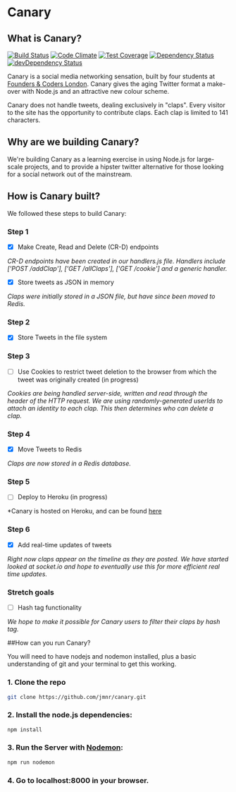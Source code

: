 
# Canary

## What is Canary?

[![Build Status](https://travis-ci.org/jmnr/canary.png?branch=master)](https://travis-ci.org/jmnr/canary)
[![Code Climate](https://codeclimate.com/repos/556de8356956802d2500a1d3/badges/7f0d8ea976928c1f8e0b/gpa.svg)](https://codeclimate.com/github/jmnr/canary)
[![Test Coverage](https://codeclimate.com/repos/556de8356956802d2500a1d3/badges/7f0d8ea976928c1f8e0b/coverage.svg)](https://codeclimate.com/github/jmnr/canary/coverage)
[![Dependency Status](https://david-dm.org/jmnr/canary.svg)](https://david-dm.org/jmnr/canary)
[![devDependency Status](https://david-dm.org/jmnr/canary/dev-status.svg)](https://david-dm.org/jmnr/canary#info=devDependencies)

Canary is a social media networking sensation, built by four students at [Founders & Coders London](http://foundersandcoders.org/). Canary gives the aging Twitter format a make-over with Node.js and an attractive new colour scheme.

Canary does not handle tweets, dealing exclusively in "claps". Every visitor to the site has the opportunity to contribute claps. Each clap is limited to 141 characters.

## Why are we building Canary?

We're building Canary as a learning exercise in using Node.js for large-scale projects, and to provide a hipster twitter alternative for those looking for a social network out of the mainstream.

## How is Canary built?

We followed these steps to build Canary:

### Step 1

- [x] Make Create, Read and Delete (CR-D) endpoints

*CR-D endpoints have been created in our handlers.js file. Handlers include ['POST /addClap'], ['GET /allClaps'], ['GET /cookie'] and a generic handler.*

- [x] Store tweets as JSON in memory

*Claps were initially stored in a JSON file, but have since been moved to Redis.*

### Step 2

- [x] Store Tweets in the file system

### Step 3

- [ ] Use Cookies to restrict tweet deletion to the browser from which the tweet was originally created (in progress)

*Cookies are being handled server-side, written and read through the header of the HTTP request. We are using randomly-generated userIds to attach an identity to each clap. This then determines who can delete a clap.*

### Step 4

- [x] Move Tweets to Redis

*Claps are now stored in a Redis database.*

### Step 5

- [ ] Deploy to Heroku (in progress)

*Canary is hosted on Heroku, and can be found [here](http://canaryapp.herokuapp.com)

### Step 6

- [x] Add real-time updates of tweets

*Right now claps appear on the timeline as they are posted. We have started looked at socket.io and hope to eventually use this for more efficient real time updates.*

### Stretch goals

- [ ] Hash tag functionality

*We hope to make it possible for Canary users to filter their claps by hash tag.*

##How can you run Canary?

You will need to have nodejs and nodemon installed, plus a basic understanding of git and your terminal to get this working.

### 1. Clone the repo

```sh
git clone https://github.com/jmnr/canary.git
```

### 2. Install the node.js dependencies:

```sh
npm install
```

### 3. Run the Server with [Nodemon](https://github.com/remy/nodemon):

```sh
npm run nodemon
```
### 4. Go to localhost:8000 in your browser.
